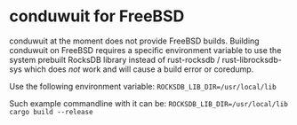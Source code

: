 # conduwuit for FreeBSD

conduwuit at the moment does not provide FreeBSD builds. Building conduwuit on
FreeBSD requires a specific environment variable to use the system prebuilt
RocksDB library instead of rust-rocksdb / rust-librocksdb-sys which does *not*
work and will cause a build error or coredump.

Use the following environment variable: `ROCKSDB_LIB_DIR=/usr/local/lib`

Such example commandline with it can be: `ROCKSDB_LIB_DIR=/usr/local/lib cargo
build --release`
